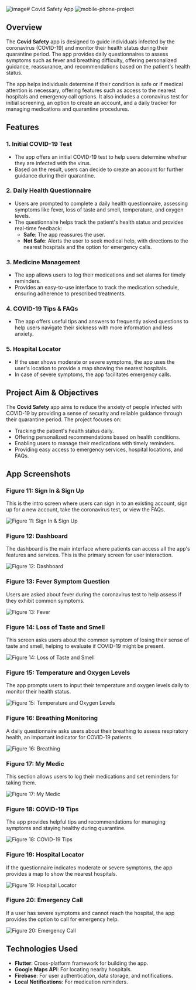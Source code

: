 ![image](https://github.com/user-attachments/assets/940811ea-c9a8-414e-bde8-26492a3589f4)# Covid Safety App
![mobile-phone-project](https://github.com/user-attachments/assets/769af974-9884-47d0-8054-bef68d9bdf75)

## Overview
The **Covid Safety** app is designed to guide individuals infected by the coronavirus (COVID-19) and monitor their health status during their quarantine period. The app provides daily questionnaires to assess symptoms such as fever and breathing difficulty, offering personalized guidance, reassurance, and recommendations based on the patient's health status.

The app helps individuals determine if their condition is safe or if medical attention is necessary, offering features such as access to the nearest hospitals and emergency call options. It also includes a coronavirus test for initial screening, an option to create an account, and a daily tracker for managing medications and quarantine procedures.

## Features
### 1. **Initial COVID-19 Test**
- The app offers an initial COVID-19 test to help users determine whether they are infected with the virus.
- Based on the result, users can decide to create an account for further guidance during their quarantine.

### 2. **Daily Health Questionnaire**
- Users are prompted to complete a daily health questionnaire, assessing symptoms like fever, loss of taste and smell, temperature, and oxygen levels.
- The questionnaire helps track the patient's health status and provides real-time feedback:
  - **Safe**: The app reassures the user.
  - **Not Safe**: Alerts the user to seek medical help, with directions to the nearest hospitals and the option for emergency calls.

### 3. **Medicine Management**
- The app allows users to log their medications and set alarms for timely reminders.
- Provides an easy-to-use interface to track the medication schedule, ensuring adherence to prescribed treatments.

### 4. **COVID-19 Tips & FAQs**
- The app offers useful tips and answers to frequently asked questions to help users navigate their sickness with more information and less anxiety.

### 5. **Hospital Locator**
- If the user shows moderate or severe symptoms, the app uses the user's location to provide a map showing the nearest hospitals.
- In case of severe symptoms, the app facilitates emergency calls.

## Project Aim & Objectives
The **Covid Safety** app aims to reduce the anxiety of people infected with COVID-19 by providing a sense of security and reliable guidance through their quarantine period. The project focuses on:
- Tracking the patient's health status daily.
- Offering personalized recommendations based on health conditions.
- Enabling users to manage their medications with timely reminders.
- Providing easy access to emergency services, hospital locations, and FAQs.

## App Screenshots

### Figure 11: **Sign In & Sign Up**
This is the intro screen where users can sign in to an existing account, sign up for a new account, take the coronavirus test, or view the FAQs.

![Figure 11: Sign In & Sign Up](https://github.com/user-attachments/assets/1655c7c6-9596-4f61-8113-600acd9c1d4f)

### Figure 12: **Dashboard**
The dashboard is the main interface where patients can access all the app's features and services. This is the primary screen for user interaction.

![Figure 12: Dashboard](https://github.com/user-attachments/assets/84bf97b6-ce8d-47d3-9b02-d3aff703a56a)

### Figure 13: **Fever Symptom Question**
Users are asked about fever during the coronavirus test to help assess if they exhibit common symptoms.

![Figure 13: Fever](https://github.com/user-attachments/assets/c2956f81-0aec-4971-91f9-5f1a17527de9)

### Figure 14: **Loss of Taste and Smell**
This screen asks users about the common symptom of losing their sense of taste and smell, helping to evaluate if COVID-19 might be present.

![Figure 14: Loss of Taste and Smell](https://github.com/user-attachments/assets/d8e4c6d2-ab5d-4647-bc61-f2b21b078066)

### Figure 15: **Temperature and Oxygen Levels**
The app prompts users to input their temperature and oxygen levels daily to monitor their health status.

![Figure 15: Temperature and Oxygen Levels](https://github.com/user-attachments/assets/dd8a6d03-8d10-47eb-b0c8-5437dee0a030)


### Figure 16: **Breathing Monitoring**
A daily questionnaire asks users about their breathing to assess respiratory health, an important indicator for COVID-19 patients.

![Figure 16: Breathing](https://github.com/user-attachments/assets/2372040a-21f5-4c9f-9ae7-7f00f15c279f)


### Figure 17: **My Medic**
This section allows users to log their medications and set reminders for taking them.

![Figure 17: My Medic](https://github.com/user-attachments/assets/e9e4afe1-0ab0-46bf-8378-0f98971696ba)


### Figure 18: **COVID-19 Tips**
The app provides helpful tips and recommendations for managing symptoms and staying healthy during quarantine.

![Figure 18: COVID-19 Tips](https://github.com/user-attachments/assets/17eeb385-11f6-487e-8683-f266e64c5d55)

### Figure 19: **Hospital Locator**
If the questionnaire indicates moderate or severe symptoms, the app provides a map to show the nearest hospitals.

![Figure 19: Hospital Locator](https://github.com/user-attachments/assets/da64144c-4e6e-405b-91b4-cb752c9a2b35)


### Figure 20: **Emergency Call**
If a user has severe symptoms and cannot reach the hospital, the app provides the option to call for emergency help.

![Figure 20: Emergency Call](https://github.com/user-attachments/assets/9f08c6fe-1c86-4592-b65c-9306ed2561e8)


## Technologies Used
- **Flutter**: Cross-platform framework for building the app.
- **Google Maps API**: For locating nearby hospitals.
- **Firebase**: For user authentication, data storage, and notifications.
- **Local Notifications**: For medication reminders.

